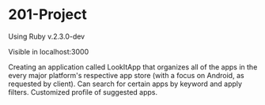 # 201-Project

Using Ruby v.2.3.0-dev

Visible in localhost:3000

Creating an application called LookItApp that organizes all of the apps in the every major platform's respective app store (with a focus on Android, as requested by client). Can search for certain apps by keyword and apply filters. Customized profile of suggested apps.
